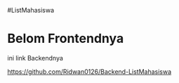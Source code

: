 #ListMahasiswa

<h1>Belom Frontendnya</h1>

ini link Backendnya

https://github.com/Ridwan0126/Backend-ListMahasiswa
